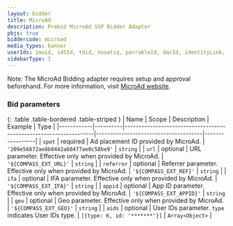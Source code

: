 ```yaml
---
layout: bidder
title: MicroAd
description: Prebid MicroAd SSP Bidder Adaptor
pbjs: true
biddercode: microad
media_types: banner
userIds: imuid, id5Id, tdid, novatiq, parrableId, dacId, identityLink, criteo, pubcid, uid2
sidebarType: 1
---
```


Note:
The MicroAd Bidding adapter requires setup and approval beforehand.
For more information, visit [MicroAd website](https://www.microad.co.jp/contact/compass.html).

### Bid parameters

{: .table .table-bordered .table-striped }
| Name       | Scope    | Description                                                       | Example                              | Type            |
|------------|----------|-------------------------------------------------------------------|--------------------------------------|-----------------|
| `spot`     | required | Ad placement ID provided by MicroAd.                              | `'209e56872ae8b0442a60477ae0c58be9'` | `string`        |
| `url`      | optional | URL parameter. Effective only when provided by MicroAd.           | `'${COMPASS_EXT_URL}'`               | `string`        |
| `referrer` | optional | Referrer parameter. Effective only when provided by MicroAd.      | `'${COMPASS_EXT_REF}'`               | `string`        |
| `ifa`      | optional | IFA parameter. Effective only when provided by MicroAd.           | `'${COMPASS_EXT_IFA}'`               | `string`        |
| `appid`    | optional | App ID parameter. Effective only when provided by MicroAd.        | `'${COMPASS_EXT_APPID}'`             | `string`        |
| `geo`      | optional | Geo parameter. Effective only when provided by MicroAd.           | `'${COMPASS_EXT_GEO}'`               | `string`        |
| `aids`     | optional | User IDs parameter. `type` indicates User IDs type.               | `[{type: 6, id: '*******'}]`         | `Array<Object>` |

